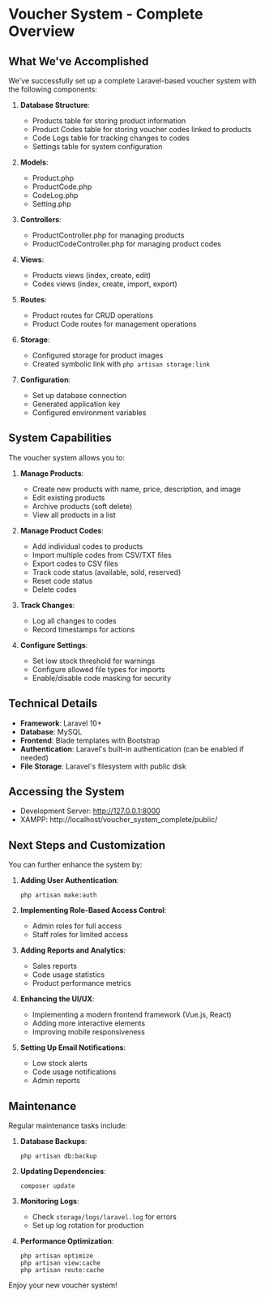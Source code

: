 # Voucher System - Complete Overview

## What We've Accomplished

We've successfully set up a complete Laravel-based voucher system with the following components:

1. **Database Structure**:
   - Products table for storing product information
   - Product Codes table for storing voucher codes linked to products
   - Code Logs table for tracking changes to codes
   - Settings table for system configuration

2. **Models**:
   - Product.php
   - ProductCode.php
   - CodeLog.php
   - Setting.php

3. **Controllers**:
   - ProductController.php for managing products
   - ProductCodeController.php for managing product codes

4. **Views**:
   - Products views (index, create, edit)
   - Codes views (index, create, import, export)

5. **Routes**:
   - Product routes for CRUD operations
   - Product Code routes for management operations

6. **Storage**:
   - Configured storage for product images
   - Created symbolic link with `php artisan storage:link`

7. **Configuration**:
   - Set up database connection
   - Generated application key
   - Configured environment variables

## System Capabilities

The voucher system allows you to:

1. **Manage Products**:
   - Create new products with name, price, description, and image
   - Edit existing products
   - Archive products (soft delete)
   - View all products in a list

2. **Manage Product Codes**:
   - Add individual codes to products
   - Import multiple codes from CSV/TXT files
   - Export codes to CSV files
   - Track code status (available, sold, reserved)
   - Reset code status
   - Delete codes

3. **Track Changes**:
   - Log all changes to codes
   - Record timestamps for actions

4. **Configure Settings**:
   - Set low stock threshold for warnings
   - Configure allowed file types for imports
   - Enable/disable code masking for security

## Technical Details

- **Framework**: Laravel 10+
- **Database**: MySQL
- **Frontend**: Blade templates with Bootstrap
- **Authentication**: Laravel's built-in authentication (can be enabled if needed)
- **File Storage**: Laravel's filesystem with public disk

## Accessing the System

- Development Server: http://127.0.0.1:8000
- XAMPP: http://localhost/voucher_system_complete/public/

## Next Steps and Customization

You can further enhance the system by:

1. **Adding User Authentication**:
   ```
   php artisan make:auth
   ```

2. **Implementing Role-Based Access Control**:
   - Admin roles for full access
   - Staff roles for limited access

3. **Adding Reports and Analytics**:
   - Sales reports
   - Code usage statistics
   - Product performance metrics

4. **Enhancing the UI/UX**:
   - Implementing a modern frontend framework (Vue.js, React)
   - Adding more interactive elements
   - Improving mobile responsiveness

5. **Setting Up Email Notifications**:
   - Low stock alerts
   - Code usage notifications
   - Admin reports

## Maintenance

Regular maintenance tasks include:

1. **Database Backups**:
   ```
   php artisan db:backup
   ```

2. **Updating Dependencies**:
   ```
   composer update
   ```

3. **Monitoring Logs**:
   - Check `storage/logs/laravel.log` for errors
   - Set up log rotation for production

4. **Performance Optimization**:
   ```
   php artisan optimize
   php artisan view:cache
   php artisan route:cache
   ```

Enjoy your new voucher system!
